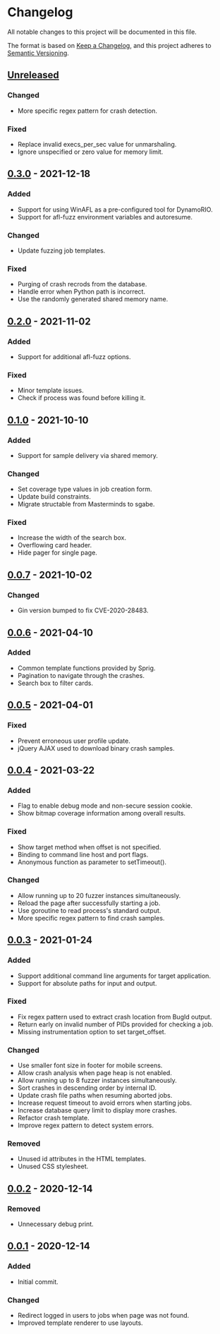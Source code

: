 # Changelog
All notable changes to this project will be documented in this file.

The format is based on [Keep a Changelog](https://keepachangelog.com/en/1.0.0/),
and this project adheres to [Semantic Versioning](https://semver.org/spec/v2.0.0.html).

## [Unreleased]
### Changed
- More specific regex pattern for crash detection.

### Fixed
- Replace invalid execs_per_sec value for unmarshaling.
- Ignore unspecified or zero value for memory limit.

## [0.3.0] - 2021-12-18
### Added
- Support for using WinAFL as a pre-configured tool for DynamoRIO.
- Support for afl-fuzz environment variables and autoresume.

### Changed
- Update fuzzing job templates.

### Fixed
- Purging of crash recrods from the database.
- Handle error when Python path is incorrect.
- Use the randomly generated shared memory name.

## [0.2.0] - 2021-11-02
### Added
- Support for additional afl-fuzz options.

### Fixed
- Minor template issues.
- Check if process was found before killing it.

## [0.1.0] - 2021-10-10
### Added
- Support for sample delivery via shared memory.

### Changed
- Set coverage type values in job creation form.
- Update build constraints.
- Migrate structable from Masterminds to sgabe.

### Fixed
- Increase the width of the search box.
- Overflowing card header.
- Hide pager for single page.

## [0.0.7] - 2021-10-02
### Changed
- Gin version bumped to fix CVE-2020-28483.

## [0.0.6] - 2021-04-10
### Added
- Common template functions provided by Sprig.
- Pagination to navigate through the crashes.
- Search box to filter cards.

## [0.0.5] - 2021-04-01
### Fixed
- Prevent erroneous user profile update.
- jQuery AJAX used to download binary crash samples.

## [0.0.4] - 2021-03-22
### Added
- Flag to enable debug mode and non-secure session cookie.
- Show bitmap coverage information among overall results.

### Fixed
- Show target method when offset is not specified.
- Binding to command line host and port flags.
- Anonymous function as parameter to setTimeout().

### Changed
- Allow running up to 20 fuzzer instances simultaneously.
- Reload the page after successfully starting a job.
- Use goroutine to read process's standard output.
- More specific regex pattern to find crash samples.

## [0.0.3] - 2021-01-24
### Added
- Support additional command line arguments for target application.
- Support for absolute paths for input and output.

### Fixed
- Fix regex pattern used to extract crash location from BugId output.
- Return early on invalid number of PIDs provided for checking a job.
- Missing instrumentation option to set target_offset.

### Changed
- Use smaller font size in footer for mobile screens.
- Allow crash analysis when page heap is not enabled.
- Allow running up to 8 fuzzer instances simultaneously.
- Sort crashes in descending order by internal ID.
- Update crash file paths when resuming aborted jobs.
- Increase request timeout to avoid errors when starting jobs.
- Increase database query limit to display more crashes.
- Refactor crash template.
- Improve regex pattern to detect system errors.

### Removed
- Unused id attributes in the HTML templates.
- Unused CSS stylesheet.

## [0.0.2] - 2020-12-14
### Removed
- Unnecessary debug print.

## [0.0.1] - 2020-12-14
### Added
- Initial commit.

### Changed
- Redirect logged in users to jobs when page was not found.
- Improved template renderer to use layouts.

[Unreleased]: https://github.com/sgabe/winaflpet/compare/v0.3.0...HEAD
[0.3.0]: https://github.com/sgabe/winaflpet/releases/tag/v0.3.0
[0.2.0]: https://github.com/sgabe/winaflpet/releases/tag/v0.2.0
[0.1.0]: https://github.com/sgabe/winaflpet/releases/tag/v0.1.0
[0.0.7]: https://github.com/sgabe/winaflpet/releases/tag/v0.0.7
[0.0.6]: https://github.com/sgabe/winaflpet/releases/tag/v0.0.6
[0.0.5]: https://github.com/sgabe/winaflpet/releases/tag/v0.0.5
[0.0.4]: https://github.com/sgabe/winaflpet/releases/tag/v0.0.4
[0.0.3]: https://github.com/sgabe/winaflpet/releases/tag/v0.0.3
[0.0.2]: https://github.com/sgabe/winaflpet/releases/tag/v0.0.2
[0.0.1]: https://github.com/sgabe/winaflpet/releases/tag/v0.0.1